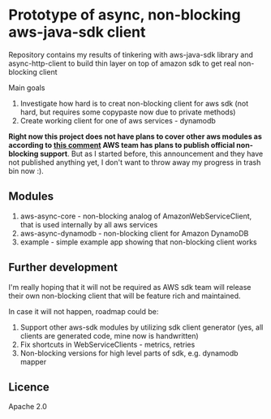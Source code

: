 # Prototype of async, non-blocking aws-java-sdk client

Repository contains my results of tinkering with aws-java-sdk library
and async-http-client to build thin layer on top
of amazon sdk to get real non-blocking client

Main goals

1. Investigate how hard is to creat non-blocking client for aws sdk (not hard, but requires some copypaste now due to private methods)
2. Create working client for one of aws services - dynamodb

**Right now this project does not have plans to cover other aws modules as
according to [this comment](https://github.com/aws/aws-sdk-java/issues/725#issuecomment-308870416) 
 AWS team has plans to publish official non-blocking support**. But as I started before,
 this announcement and they have not published anything yet, I don't want to throw
 away my progress in trash bin now :).
 
## Modules

1. aws-async-core - non-blocking analog of AmazonWebServiceClient, that is used internally by all aws services
2. aws-async-dynamodb - non-blocking client for Amazon DynamoDB
3. example - simple example app showing that non-blocking client works
 
## Further development
I'm really hoping that it will not be required as AWS sdk team will release their own
non-blocking client that will be feature rich and maintained.

In case it will not happen, roadmap could be:
1. Support other aws-sdk modules by utilizing sdk client generator (yes, all clients are generated code, mine now is handwritten)
2. Fix shortcuts in WebServiceClients - metrics, retries
3. Non-blocking versions for high level parts of sdk, e.g. dynamodb mapper

## Licence
Apache 2.0